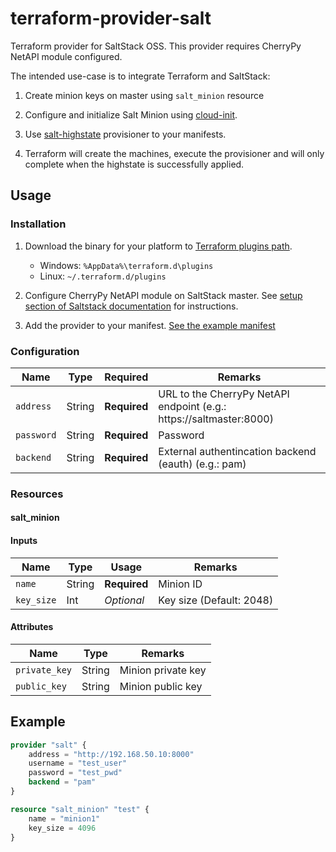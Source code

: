 # terraform-provider-salt

Terraform provider for SaltStack OSS. This provider requires CherryPy NetAPI module configured.

The intended use-case is to integrate Terraform and SaltStack:
1. Create minion keys on master using `salt_minion` resource

2. Configure and initialize Salt Minion using [cloud-init](https://cloudinit.readthedocs.io/en/latest/topics/modules.html#salt-minion).

3. Use [salt-highstate](https://github.com/finarfin/terraform-provisioner-salt-highstate) provisioner to your manifests.

4. Terraform will create the machines, execute the provisioner and will only complete when the highstate is successfully applied. 
 

## Usage

### Installation
1. Download the binary for your platform to [Terraform plugins path](https://www.terraform.io/docs/plugins/basics.html#installing-plugins).
    - Windows: `%AppData%\terraform.d\plugins`
    - Linux: `~/.terraform.d/plugins`

2. Configure CherryPy NetAPI module on SaltStack master. See [setup section of Saltstack documentation](https://docs.saltstack.com/en/latest/ref/netapi/all/salt.netapi.rest_cherrypy.html#a-rest-api-for-salt) for instructions.

3. Add the provider to your manifest. [See the example manifest](example/main.tf)

### Configuration
| Name | Type | Required | Remarks |
|-|-|-|-|
| `address` | String | **Required** | URL to the CherryPy NetAPI endpoint (e.g.: https://saltmaster:8000) | `username`| String | **Required** | Username |
| `password`| String | **Required** | Password |
| `backend` | String | **Required** | External authentincation backend (eauth) (e.g.: pam) |

### Resources

#### salt_minion 

#### Inputs
| Name | Type | Usage | Remarks |
|-|-|-|-|
| `name` | String | **Required** | Minion ID |
| `key_size` | Int | *Optional* | Key size (Default: 2048) |

#### Attributes
| Name | Type | Remarks |
|-|-|-|
| `private_key` | String | Minion private key |
| `public_key` | String | Minion public key |

## Example
```terraform
provider "salt" {
    address = "http://192.168.50.10:8000"
    username = "test_user"
    password = "test_pwd"
    backend = "pam"    
}

resource "salt_minion" "test" {
    name = "minion1"
    key_size = 4096
}
```
